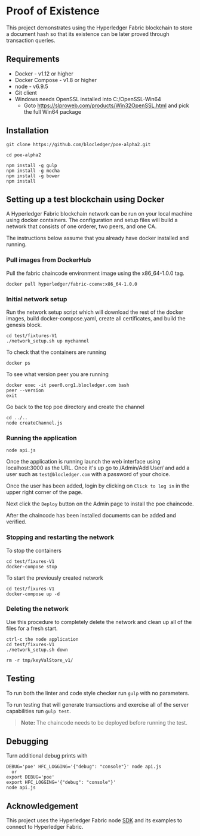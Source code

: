 # Proof of Existence

This project demonstrates using the Hyperledger Fabric blockchain to store a document
hash so that its existence can be later proved through transaction queries.

## Requirements

* Docker - v1.12 or higher
* Docker Compose - v1.8 or higher
* node - v6.9.5
* Git client
* Windows needs OpenSSL installed into C:/OpenSSL-Win64
  * Goto https://slproweb.com/products/Win32OpenSSL.html and pick the full Win64 package

## Installation

`git clone https://github.com/blocledger/poe-alpha2.git`

`cd poe-alpha2`
```
npm install -g gulp
npm install -g mocha
npm install -g bower
npm install
```

## Setting up a test blockchain using Docker

A Hyperledger Fabric blockchain network can be run on your local machine
using docker containers.  The configuration and setup files will build a network
that consists of one orderer, two peers, and one CA.

The instructions below assume that you already have docker installed and running.


### Pull images from DockerHub

Pull the fabric chaincode environment image using the x86_64-1.0.0 tag.
```
docker pull hyperledger/fabric-ccenv:x86_64-1.0.0
```

### Initial network setup

Run the network setup script which will download the rest of the docker images,
build docker-compose.yaml, create all certificates, and build the genesis block.
```
cd test/fixtures-V1
./network_setup.sh up mychannel
```
To check that the containers are running
```
docker ps
```
To see what version peer you are running
```
docker exec -it peer0.org1.blocledger.com bash
peer --version
exit
```

Go back to the top poe directory and create the channel
```
cd ../..
node createChannel.js
 ```
### Running the application

```
node api.js
```
Once the application is running launch the web interface
using localhost:3000 as the URL.  Once it's up go to
/Admin/Add User/ and add a user such as `test@blocledger.com` with a password
of your choice.

Once the user has been added, login by clicking on `Click to log in` in the
upper right corner of the page.

Next click the `Deploy` button on the Admin page to install the poe chaincode.

After the chaincode has been installed documents can be added and verified.

### Stopping and restarting the network
To stop the containers
```
cd test/fixures-V1
docker-compose stop
```
To start the previously created network
```
cd test/fixures-V1
docker-compose up -d
```

### Deleting the network
Use this procedure to completely delete the network and clean up all of the files
for a fresh start.
```
ctrl-c the node application
cd test/fixures-V1
./network_setup.sh down

rm -r tmp/keyValStore_v1/
```

## Testing
To run both the linter and code style checker run `gulp` with no parameters.

To run testing that will generate transactions and exercise all of the server
capabilities run `gulp test`.
> **Note:**  The chaincode needs to be deployed before running the test.

## Debugging
Turn additional debug prints with
```
DEBUG='poe' HFC_LOGGING='{"debug": "console"}' node api.js
  or
export DEBUG='poe'
export HFC_LOGGING='{"debug": "console"}'
node api.js
```
## Acknowledgement
This project uses the Hyperledger Fabric node
[SDK](https://github.com/hyperledger/fabric-sdk-node) and its examples to connect to
Hyperledger Fabric.
